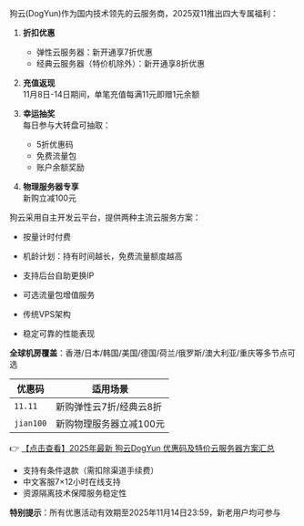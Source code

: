 

狗云(DogYun)作为国内技术领先的云服务商，2025双11推出四大专属福利：

1. **折扣优惠**
   - 弹性云服务器：新开通享7折优惠
   - 经典云服务器（特价机除外）：新开通享8折优惠

2. **充值返现**  
   11月8日-14日期间，单笔充值每满11元即赠1元余额

3. **幸运抽奖**  
   每日参与大转盘可抽取：
   - 5折优惠码
   - 免费流量包
   - 账户余额奖励

4. **物理服务器专享**  
   新购立减100元


狗云采用自主开发云平台，提供两种主流云服务方案：

- 按量计时付费
- 机龄计划：持有时间越长，免费流量额度越高
- 支持后台自助更换IP
- 可选流量包增值服务

- 传统VPS架构
- 稳定可靠的性能表现

**全球机房覆盖**：香港/日本/韩国/美国/德国/荷兰/俄罗斯/澳大利亚/重庆等多节点可选


| 优惠码      | 适用场景                      |
|-------------|-----------------------------|
| `11.11`     | 新购弹性云7折/经典云8折       |
| `jian100`   | 新购物理服务器立减100元       |

👉 [【点击查看】2025年最新 狗云DogYun 优惠码及特价云服务器方案汇总](https://bit.ly/DogYun)

- 支持有条件退款（需扣除渠道手续费）
- 中文客服7×12小时在线支持
- 资源隔离技术保障服务稳定性

**特别提示**：所有优惠活动有效期至2025年11月14日23:59，新老用户均可参与
